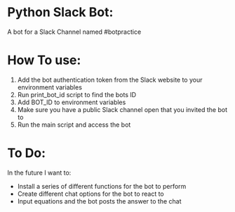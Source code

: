 # Python Slack Bot:
A bot for a Slack Channel named #botpractice

# How To use:
1. Add the bot authentication token from the Slack website to your environment variables
2. Run print_bot_id script to find the bots ID
3. Add BOT_ID to environment variables
4. Make sure you have a public Slack channel open that you invited the bot to
5. Run the main script and access the bot

# To Do:
In the future I want to:
 - Install a series of different functions for the bot to perform
 - Create different chat options for the bot to react to
 - Input equations and the bot posts the answer to the chat
